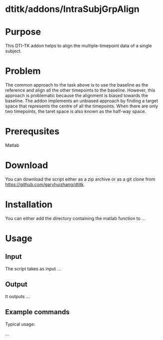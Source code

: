# dtitk/addons/IntraSubjGrpAlign

# Purpose

This DTI-TK addon helps to align the multiple-timepoint data of a single subject.

# Problem

The common approach to the task above is to use the baseline as the reference and align all the other timepoints to the baseline. However, this approach is problematic because the alignment is biased towards the baseline. The addon implements an unbiased approach by finding a target space that represents the centre of all the timepoints. When there are only two timepoints, the taret space is also known as the half-way space.

# Prerequsites

Matlab

# Download

You can download the script either as a zip archive or as a git clone from https://github.com/garyhuizhang/dtitk.

# Installation

You can either add the directory containing the matlab function to ...

# Usage

## Input

The script takes as input ...

## Output

It outputs ...

## Example commands

Typical usage:

...


